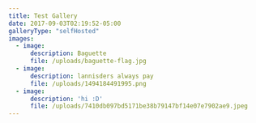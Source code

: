 ```yaml
---
title: Test Gallery
date: 2017-09-03T02:19:52-05:00
galleryType: "selfHosted"
images:
  - image:
      description: Baguette
      file: /uploads/baguette-flag.jpg
  - image:
      description: lannisders always pay
      file: /uploads/1494184491995.png
  - image:
      description: 'hi :D'
      file: /uploads/7410db097bd5171be38b79147bf14e07e7902ae9.jpeg
---
```


